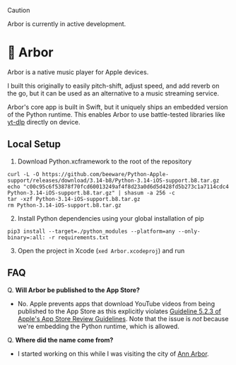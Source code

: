 > [!CAUTION]
> Arbor is currently in active development.

# 🌳 Arbor

Arbor is a native music player for Apple devices.

I built this originally to easily pitch-shift, adjust speed, and add reverb on the go, but it can be used as an alternative to a music streaming service.

Arbor's core app is built in Swift, but it uniquely ships an embedded version of the Python runtime. This enables Arbor to use battle-tested libraries like [yt-dlp](https://github.com/yt-dlp/yt-dlp) directly on device.

## Local Setup
1. Download Python.xcframework to the root of the repository
  
```
curl -L -O https://github.com/beeware/Python-Apple-support/releases/download/3.14-b8/Python-3.14-iOS-support.b8.tar.gz
echo "c00c95c6f53878f70fcd60013249af4f8d23a0d6d5d428fd5b273c1a7114cdc4  Python-3.14-iOS-support.b8.tar.gz" | shasum -a 256 -c
tar -xzf Python-3.14-iOS-support.b8.tar.gz
rm Python-3.14-iOS-support.b8.tar.gz
```

2. Install Python dependencies using your global installation of pip
```
pip3 install --target=./python_modules --platform=any --only-binary=:all: -r requirements.txt
```

3. Open the project in Xcode (`xed Arbor.xcodeproj`) and run


## FAQ

Q. **Will Arbor be published to the App Store?**

- No. Apple prevents apps that download YouTube videos from being published to the App Store as this explicitly violates [Guideline 5.2.3 of Apple's App Store Review Guidelines](https://developer.apple.com/app-store/review/guidelines/#5.2.3). Note that the issue is *not* because we're embedding the Python runtime, which is allowed.

Q. **Where did the name come from?**

- I started working on this while I was visiting the city of [Ann Arbor](https://www.google.com/search?q=ann+arbor+michigan).
